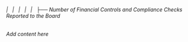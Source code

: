 ###### |   |   |   |   |   ├── Number of Financial Controls and Compliance Checks Reported to the Board

*Add content here*